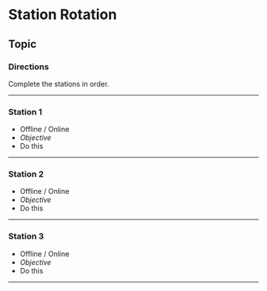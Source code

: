 # Station Rotation
## Topic

### Directions
Complete the stations in order.

---

### Station 1
- Offline / Online
- *Objective*
- Do this

---

### Station 2
- Offline / Online
- *Objective*
- Do this

---

### Station 3
- Offline / Online
- *Objective*
- Do this

---
